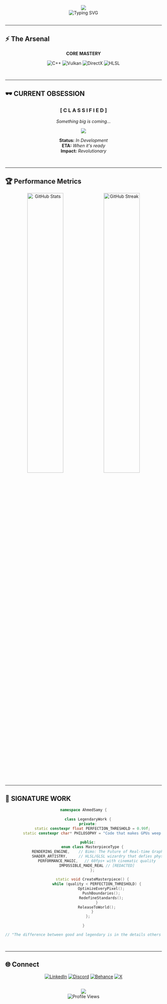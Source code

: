 <div align="center">
  <img src="https://capsule-render.vercel.app/api?type=waving&color=0:434343,100:000000&height=200&section=header&text=Ahmed%20Samy%20Mousa&fontSize=50&fontColor=fff&animation=twinkling&fontAlignY=35&desc=Graphics%20Programming%20Virtuoso&descAlignY=55&descSize=18" />
</div>

<div align="center">
  <img src="https://readme-typing-svg.herokuapp.com?font=Orbitron&weight=700&size=28&duration=4000&pause=1500&color=FFD700&center=true&vCenter=true&width=700&height=70&lines=RENDERING+THE+IMPOSSIBLE;PUSHING+SILICON+TO+ITS+LIMITS;WHERE+ART+MEETS+MATHEMATICS" alt="Typing SVG" />
</div>

<br/>

---

## ⚡ **The Arsenal**

<div align="center">
  
**CORE MASTERY**
  
![C++](https://img.shields.io/badge/C++-%23000000.svg?style=for-the-badge&logo=c%2B%2B&logoColor=FFD700&labelColor=000)
![Vulkan](https://img.shields.io/badge/VULKAN-%23000000.svg?style=for-the-badge&logo=vulkan&logoColor=AC162C&labelColor=000)
![DirectX](https://img.shields.io/badge/DIRECTX%2012-%23000000.svg?style=for-the-badge&logo=microsoft&logoColor=0078D4&labelColor=000)
![HLSL](https://img.shields.io/badge/HLSL-%23000000.svg?style=for-the-badge&logo=microsoft&logoColor=896EFF&labelColor=000)

</div>

<br/>

---

## 🕶️ **CURRENT OBSESSION**

<div align="center">
  
### **[ C L A S S I F I E D ]**
*Something big is coming...*

<img src="https://progress-bar.dev/87/?scale=100&title=█████████████&width=500&color=FF0000&suffix=%20REDACTED" />

**Status:** *In Development*  
**ETA:** *When it's ready*  
**Impact:** *Revolutionary*

</div>

<br/>

---

## 🏆 **Performance Metrics**

<div align="center">
  <img src="https://github-readme-stats.vercel.app/api?username=AhmedSamyMousa&show_icons=true&theme=dark&hide_border=true&bg_color=0d1117&title_color=FFD700&icon_color=FFD700&text_color=c9d1d9" alt="GitHub Stats" width="48%" />
  <img src="https://github-readme-streak-stats.herokuapp.com/?user=AhmedSamyMousa&theme=dark&hide_border=true&background=0D1117&stroke=FFD700&ring=FFD700&fire=FFD700&currStreakLabel=C9D1D9" alt="GitHub Streak" width="48%" />
</div>

<br/>

---

## 💎 **SIGNATURE WORK**

<div align="center">

```cpp
namespace AhmedSamy {
    
    class LegendaryWork {
    private:
        static constexpr float PERFECTION_THRESHOLD = 0.99f;
        static constexpr char* PHILOSOPHY = "Code that makes GPUs weep with joy";
        
    public:
        enum class MasterpieceType {
            RENDERING_ENGINE,    // Bimo: The Future of Real-time Graphics
            SHADER_ARTISTRY,     // HLSL/GLSL wizardry that defies physics
            PERFORMANCE_MAGIC,   // 60fps+ with cinematic quality
            IMPOSSIBLE_MADE_REAL // [REDACTED]
        };
        
        static void CreateMasterpiece() {
            while (quality < PERFECTION_THRESHOLD) {
                OptimizeEveryPixel();
                PushBoundaries();
                RedefineStandards();
            }
            ReleaseToWorld();
        }
    };
    
}

// "The difference between good and legendary is in the details others ignore"
```

</div>

<br/>

---

## 🌐 **Connect**

<div align="center">
  
[![LinkedIn](https://img.shields.io/badge/LinkedIn-%23000000.svg?style=for-the-badge&logo=linkedin&logoColor=0077B5&labelColor=000)](https://linkedin.com/in/ahmed-samy-5005a3273)
[![Discord](https://img.shields.io/badge/Discord-%23000000.svg?style=for-the-badge&logo=discord&logoColor=7289DA&labelColor=000)](https://discord.gg/marchederahmed)
[![Behance](https://img.shields.io/badge/Behance-%23000000.svg?style=for-the-badge&logo=behance&logoColor=1769ff&labelColor=000)](https://behance.net/Marcheder)
[![X](https://img.shields.io/badge/X-%23000000.svg?style=for-the-badge&logo=X&logoColor=white&labelColor=000)](https://x.com/marcheder162496)

</div>

<br/>

<div align="center">
  <img src="https://capsule-render.vercel.app/api?type=waving&color=0:000000,100:434343&height=120&section=footer" />
</div>

<div align="center">
  <img src="https://komarev.com/ghpvc/?username=AhmedSamyMousa&label=Profile%20Views&color=FFD700&style=for-the-badge&labelColor=000000" alt="Profile Views" />
</div>
